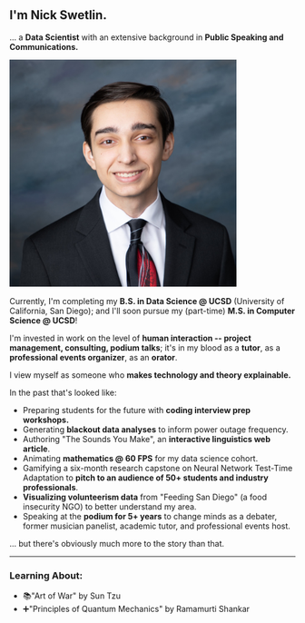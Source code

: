 &ensp;

## I'm Nick Swetlin.

... a **Data Scientist** with an extensive background in **Public Speaking and Communications.**


<img src="./assets/imgs/myself.jpg" width="400" height="400" style='display=flex; flex-direction=row; align-items=center; justify-content=center;' alt='A picture of myself.'>



Currently, I'm completing my **B.S. in Data Science @ UCSD** (University of California, San Diego); and I'll soon pursue my (part-time) **M.S. in Computer Science @ UCSD**!

I'm invested in work on the level of **human interaction -- project management, consulting, podium talks**; it's in my blood as a **tutor**, as a **professional events organizer**, as an **orator**. 

I view myself as someone who **makes technology and theory explainable.**

In the past that's looked like:
- Preparing students for the future with **coding interview prep workshops.**
- Generating **blackout data analyses** to inform power outage frequency.
- Authoring "The Sounds You Make", an **interactive linguistics web article**.
- Animating **mathematics @ 60 FPS** for my data science cohort.
- Gamifying a six-month research capstone on Neural Network Test-Time Adaptation to **pitch to an audience of 50+ students and industry professionals**.
- **Visualizing volunteerism data** from "Feeding San Diego" (a food insecurity NGO) to better understand my area.
- Speaking at the **podium for 5+ years** to change minds as a debater, former musician panelist, academic tutor, and professional events host.

... but there's obviously much more to the story than that. 

---

### Learning About:
- 📚"Art of War" by Sun Tzu
- ➕"Principles of Quantum Mechanics" by Ramamurti Shankar



